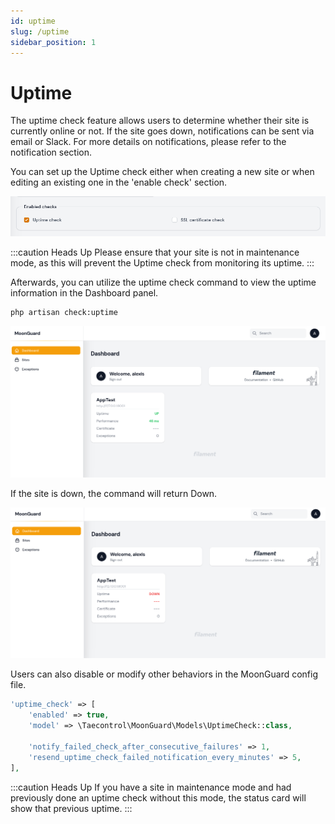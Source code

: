 ```yaml
---
id: uptime
slug: /uptime
sidebar_position: 1
---
```


# Uptime

The uptime check feature allows users to determine whether their site is
currently online or not. If the site goes down, notifications can be sent via
email or Slack. For more details on notifications, please refer to the notification
section.

You can set up the Uptime check either when creating a new site or when editing
an existing one in the 'enable check' section.

![edit uptime](./img/check-uptime.png)

:::caution Heads Up
Please ensure that your site is not in maintenance mode, as this will prevent
the Uptime check from monitoring its uptime.
:::

Afterwards, you can utilize the uptime check command to view the uptime
information in the Dashboard panel.

```bash
php artisan check:uptime
```

![status uptime](./img/status-uptime.png)

If the site is down, the command will return Down.

![down uptime](./img/down-uptime.png)

Users can also disable or modify other behaviors in the MoonGuard config file.

```php
'uptime_check' => [
    'enabled' => true,
    'model' => \Taecontrol\MoonGuard\Models\UptimeCheck::class,

    'notify_failed_check_after_consecutive_failures' => 1,
    'resend_uptime_check_failed_notification_every_minutes' => 5,
],
```
:::caution Heads Up
If you have a site in maintenance mode and had previously done an uptime check
without this mode, the status card will show that previous uptime.
:::
